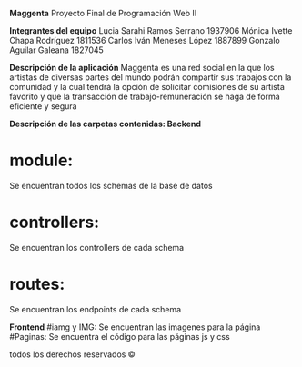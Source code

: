 **Maggenta**
Proyecto Final de Programación Web II

**Integrantes del equipo**
Lucia Sarahi Ramos  Serrano 1937906
Mónica Ivette Chapa Rodríguez 1811536
Carlos Iván Meneses López 1887899
Gonzalo Aguilar Galeana 1827045 

**Descripción de la aplicación**
Maggenta es una red social en la que los artistas de diversas partes del 
mundo podrán compartir sus trabajos con la comunidad y la cual 
tendrá la opción de solicitar comisiones de su artista favorito y que la 
transacción de trabajo-remuneración se haga de forma eficiente y 
segura

**Descripción de las carpetas contenidas:
Backend**
# module: 
Se encuentran todos los schemas de la base de datos
# controllers:
Se encuentran los controllers de cada schema
# routes:
Se encuentran los endpoints de cada schema

**Frontend**
#iamg y IMG:
Se encuentran las imagenes para la página
#Paginas:
Se encuentra el código para las páginas js y css

todos los derechos reservados ©
